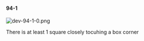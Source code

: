 #### 94-1
![dev-94-1-0.png](https://github.com/lil-lab/nlvr/raw/master/nlvr/dev/images/1/dev-94-1-0.png "dev-94-1-0.png")

There is at least 1 square closely tocuhing a box corner